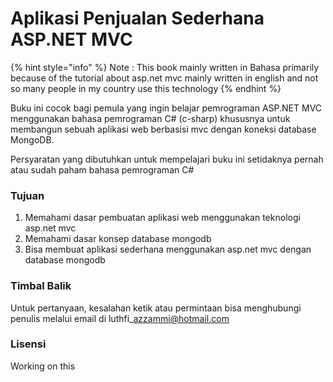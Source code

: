# Aplikasi Penjualan Sederhana ASP.NET MVC

{% hint style="info" %}
 Note : This book mainly written in Bahasa primarily because of the tutorial about asp.net mvc mainly written in english and not so many people in my country use this technology
{% endhint %}

Buku ini cocok bagi pemula yang ingin belajar pemrograman ASP.NET MVC menggunakan bahasa pemrograman C\# \(c-sharp\) khususnya untuk membangun sebuah aplikasi web berbasisi mvc dengan koneksi database MongoDB.

Persyaratan yang dibutuhkan untuk mempelajari buku ini setidaknya pernah atau sudah paham bahasa pemrograman C\# 

### Tujuan

1. Memahami dasar pembuatan aplikasi web menggunakan teknologi asp.net mvc
2. Memahami dasar konsep database mongodb
3. Bisa membuat aplikasi sederhana menggunakan asp.net mvc dengan database mongodb

### Timbal Balik

Untuk pertanyaan, kesalahan ketik atau permintaan bisa menghubungi penulis melalui email di luthfi\_azzammi@hotmail.com

### Lisensi

Working on this



